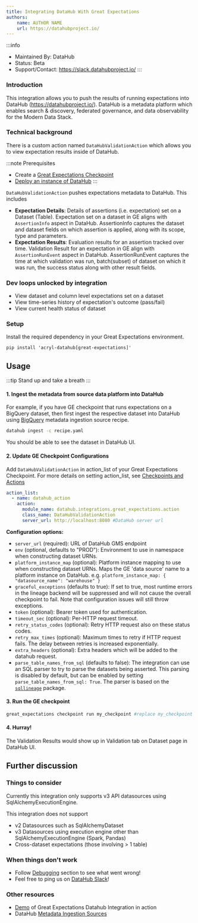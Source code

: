 ```yaml
---
title: Integrating DataHub With Great Expectations
authors:
    name: AUTHOR NAME
    url: https://datahubproject.io/
---
```


:::info
* Maintained By: DataHub
* Status: Beta
* Support/Contact: https://slack.datahubproject.io/
:::

### Introduction
This integration allows you to push the results of running expectations into DataHub (https://datahubproject.io/). DataHub is a metadata platform which enables search & discovery, federated governance, and data observability for the Modern Data Stack.


### Technical background
There is a custom action named `DataHubValidationAction` which allows you to view expectation results inside of DataHub.

:::note Prerequisites
 - Create a [Great Expectations Checkpoint](https://docs.greatexpectations.io/docs/terms/checkpoint)
 - [Deploy an instance of DataHub](https://datahubproject.io/docs/quickstart)
:::

`DataHubValidationAction` pushes expectations metadata to DataHub. This includes

- **Expectation Details**: Details of assertions (i.e. expectation) set on a Dataset (Table). Expectation set on a dataset in GE aligns with `AssertionInfo` aspect in DataHub. AssertionInfo captures the dataset and dataset fields on which assertion is applied, along with its scope, type and parameters. 
- **Expectation Results**: Evaluation results for an assertion tracked over time. 
Validation Result for an expectation in GE align with `AssertionRunEvent` aspect in DataHub. AssertionRunEvent captures the time at which validation was run, batch(subset) of dataset on which it was run, the success status along with other result fields.


### Dev loops unlocked by integration
* View dataset and column level expectations set on a dataset
* View time-series history of expectation's outcome (pass/fail)
* View current health status of dataset

### Setup

Install the required dependency in your Great Expectations environment.  
```shell
pip install 'acryl-datahub[great-expectations]'
```

## Usage

:::tip
Stand up and take a breath
:::

####  1. Ingest the metadata from source data platform into DataHub
For example, if you have GE checkpoint that runs expectations on a BigQuery dataset, then first
ingest the respective dataset into DataHub using [BigQuery](https://datahubproject.io/docs/generated/ingestion/sources/bigquery#module-bigquery) metadata ingestion source recipe. 

```bash
datahub ingest -c recipe.yaml
```
You should be able to see the dataset in DataHub UI.

#### 2. Update GE Checkpoint Configurations
Add `DataHubValidationAction` in action_list of your Great Expectations Checkpoint. For more details on setting action_list, see [Checkpoints and Actions](https://docs.greatexpectations.io/docs/reference/checkpoints_and_actions/) 
```yml
action_list:
  - name: datahub_action
    action:
      module_name: datahub.integrations.great_expectations.action
      class_name: DataHubValidationAction
      server_url: http://localhost:8080 #DataHub server url
```

**Configuration options:**
- `server_url` (required): URL of DataHub GMS endpoint
- `env` (optional, defaults to "PROD"): Environment to use in namespace when constructing dataset URNs.
- `platform_instance_map` (optional): Platform instance mapping to use when constructing dataset URNs. Maps the GE 'data source' name to a platform instance on DataHub. e.g. `platform_instance_map: { "datasource_name": "warehouse" }`
- `graceful_exceptions` (defaults to true): If set to true, most runtime errors in the lineage backend will be suppressed and will not cause the overall checkpoint to fail. Note that configuration issues will still throw exceptions.
- `token` (optional): Bearer token used for authentication.
- `timeout_sec` (optional): Per-HTTP request timeout.
- `retry_status_codes` (optional): Retry HTTP request also on these status codes.
- `retry_max_times` (optional): Maximum times to retry if HTTP request fails. The delay between retries is increased exponentially.
- `extra_headers` (optional): Extra headers which will be added to the datahub request.
- `parse_table_names_from_sql` (defaults to false): The integration can use an SQL parser to try to parse the datasets being asserted. This parsing is disabled by default, but can be enabled by setting `parse_table_names_from_sql: True`.  The parser is based on the [`sqllineage`](https://pypi.org/project/sqllineage/) package.

#### 3. Run the GE checkpoint

```bash
great_expectations checkpoint run my_checkpoint #replace my_checkpoint with your checkpoint name
```

#### 4. Hurray!
The Validation Results would show up in Validation tab on Dataset page in DataHub UI. 


## Further discussion

### Things to consider
Currently this integration only supports v3 API datasources using SqlAlchemyExecutionEngine.

This integration does not support

- v2 Datasources such as SqlAlchemyDataset
- v3 Datasources using execution engine other than SqlAlchemyExecutionEngine (Spark, Pandas)
- Cross-dataset expectations (those involving > 1 table)

### When things don't work

- Follow [Debugging](https://datahubproject.io/docs/metadata-ingestion/integration_docs/great-expectations/#debugging) section to see what went wrong!
- Feel free to ping us on [DataHub Slack](https://slack.datahubproject.io/)!


### Other resources

 - [Demo](https://www.loom.com/share/d781c9f0b270477fb5d6b0c26ef7f22d) of Great Expectations Datahub Integration in action
 - DataHub [Metadata Ingestion Sources](https://datahubproject.io/docs/metadata-ingestion)
